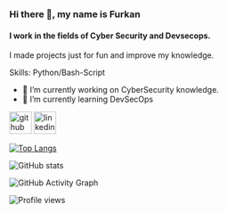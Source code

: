 ### Hi there 👋, my name is Furkan
#### I work in the fields of Cyber Security and Devsecops.
I made projects just for fun and improve my knowledge.

Skills: Python/Bash-Script

- 🔭 I’m currently working on CyberSecurity knowledge. 
- 🌱 I’m currently learning DevSecOps 


[<img src='https://cdn.jsdelivr.net/npm/simple-icons@3.0.1/icons/github.svg' alt='github' height='40'>](https://github.com/FFurkanArslan)  [<img src='https://cdn.jsdelivr.net/npm/simple-icons@3.0.1/icons/linkedin.svg' alt='linkedin' height='40'>](https://www.linkedin.com/in/https://www.linkedin.com/in/furkan-arslan-143a421b6//)  

[![Top Langs](https://github-readme-stats.vercel.app/api/top-langs/?username=FFurkanArslan)](https://github.com/anuraghazra/github-readme-stats)

![GitHub stats](https://github-readme-stats.vercel.app/api?username=FFurkanArslan&show_icons=true)  

![GitHub Activity Graph](https://activity-graph.herokuapp.com/graph?username=FFurkanArslan)  

![Profile views](https://gpvc.arturio.dev/FFurkanArslan)  
